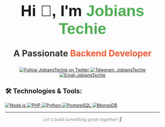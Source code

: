 <h1 align="center" style="font-size: 50px; font-family: 'Arial', sans-serif;">
    Hi 👋, I'm <span style="color: #4CAF50;">Jobians Techie</span>
</h1>
<p align="center" style="font-size: 28px; font-weight: bold; color: #333;">
    A Passionate <span style="color: #FF5733;">Backend Developer</span>
</p>

<!-- Social Badges and My Links -->
<p align="center"> 
    <a href="https://twitter.com/jobianstechie" target="_blank">
        <img src="https://img.shields.io/badge/Twitter-%40jobianstechie-1DA1F2?logo=twitter&style=for-the-badge" alt="Follow JobiansTechie on Twitter" />
    </a> 
    <a href="https://t.me/jobianstechie" target="_blank">
        <img src="https://img.shields.io/badge/Telegram-JobiansTechie-0088cc?logo=telegram&style=for-the-badge" alt="Telegram: JobiansTechie" />
    </a>
    <a href="mailto:jobianstechie@gmail.com" target="_blank">
        <img src="https://img.shields.io/badge/Email-jobianstechie%40gmail.com-D14836?logo=gmail&style=for-the-badge" alt="Email JobiansTechie" />
    </a>
</p>

<!-- Technologies and Tools Section -->
## 🛠️ Technologies & Tools:
<a href="https://nodejs.org" target="_blank">
    <img src="https://img.shields.io/badge/Node.js-43853D?logo=node.js&logoColor=white&style=for-the-badge" alt="Node.js" />
</a>
<a href="https://www.php.net" target="_blank">
    <img src="https://img.shields.io/badge/PHP-777BB4?logo=php&logoColor=white&style=for-the-badge" alt="PHP" />
</a>
<a href="https://www.python.org" target="_blank">
    <img src="https://img.shields.io/badge/Python-3776AB?logo=python&logoColor=white&style=for-the-badge" alt="Python" />
</a>

<!--
<a href="https://dart.dev" target="_blank">
    <img src="https://img.shields.io/badge/Dart-0175C2?logo=dart&logoColor=white&style=for-the-badge" alt="Dart" />
</a>
-->

<a href="https://www.postgresql.org" target="_blank">
    <img src="https://img.shields.io/badge/PostgreSQL-336791?logo=postgresql&logoColor=white&style=for-the-badge" alt="PostgreSQL" />
</a>
<a href="https://www.mongodb.com" target="_blank">
    <img src="https://img.shields.io/badge/MongoDB-47A248?logo=mongodb&logoColor=white&style=for-the-badge" alt="MongoDB" />
</a>

<!-- GitHub Stats Section -->
<!-- 
## 📊 GitHub Stats
<p align="center">
    <img src="https://github-readme-stats.vercel.app/api?username=jobians&show_icons=true&hide_title=true&count_private=true&theme=radical&hide=prs" alt="JobiansTechie GitHub Stats" width="400" />
</p>

<p align="center">
    <img src="https://github-readme-stats.vercel.app/api/top-langs?username=jobians&show_icons=true&locale=en&layout=compact&theme=radical" alt="JobiansTechie Top Languages" width="400" />
</p>
-->

<hr>

<!-- Footer Section -->
<p align="center" style="font-size: 14px; color: #888;">
    <i>Let's build something great together! 🚀</i>
</p>
